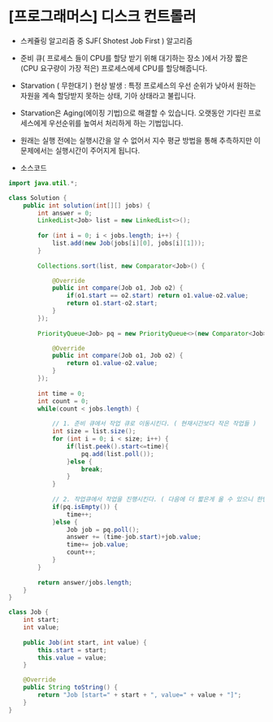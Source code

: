 # [프로그래머스] 디스크 컨트롤러

- 스케쥴링 알고리즘 중 SJF( Shotest Job First ) 알고리즘
- 준비 큐( 프로세스 들이 CPU를 할당 받기 위해 대기하는 장소 )에서 가장 짧은(CPU 요구량이 가장 적은) 프로세스에세 CPU를 할당해줍니다.
- Starvation ( 무한대기 ) 현상 발생 : 특정 프로세스의 우선 순위가 낮아서 원하는 자원을 계속 할당받지 못하는 상태, 기아 상태라고 불립니다.
- Starvation은 Aging(에이징 기법)으로 해결할 수 있습니다. 오랫동안 기다린 프로세스에게 우선순위를 높여서 처리하게 하는 기법입니다.

- 원래는 실행 전에는 실행시간을 알 수 없어서 지수 평균 방법을 통해 추측하지만 이 문제에서는 실행시간이 주어지게 됩니다.



- 소스코드

```java
import java.util.*;

class Solution {
    public int solution(int[][] jobs) {
        int answer = 0;
        LinkedList<Job> list = new LinkedList<>();
        
        for (int i = 0; i < jobs.length; i++) {
			list.add(new Job(jobs[i][0], jobs[i][1]));
		}
        
        Collections.sort(list, new Comparator<Job>() {

			@Override
			public int compare(Job o1, Job o2) {
				if(o1.start == o2.start) return o1.value-o2.value;
				return o1.start-o2.start;
			}
		});
        
        PriorityQueue<Job> pq = new PriorityQueue<>(new Comparator<Job>() {

			@Override
			public int compare(Job o1, Job o2) {		
				return o1.value-o2.value;
			}
		});
        
        int time = 0;
        int count = 0;
        while(count < jobs.length) {
        	
        	// 1. 준비 큐에서 작업 큐로 이동시킨다. ( 현재시간보다 작은 작업들 )
        	int size = list.size();
        	for (int i = 0; i < size; i++) {
				if(list.peek().start<=time){
					pq.add(list.poll());
				}else {
					break;
				}
			}
        	
        	// 2. 작업큐에서 작업을 진행시킨다. ( 다음에 더 짧은게 올 수 있으니 한번에 다 진행시키면 안된다. 한개만.. )
        	if(pq.isEmpty()) {
        		time++;
        	}else {
        		Job job = pq.poll();
        		answer += (time-job.start)+job.value;
        		time+= job.value;
        		count++;
        	}
        }
        
        return answer/jobs.length;
    }
}

class Job {
	int start;
	int value;
	
	public Job(int start, int value) {
		this.start = start;
		this.value = value;
	}

	@Override
	public String toString() {
		return "Job [start=" + start + ", value=" + value + "]";
	}
}
```

